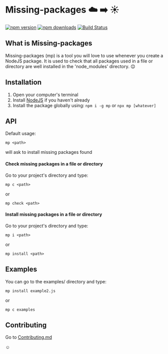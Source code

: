 # Missing-packages :cloud: :arrow_right: :sunny:
[![npm version](https://badge.fury.io/js/missing-packages.svg)](https://badge.fury.io/js/missing-packages)
[![npm downloads](https://img.shields.io/npm/dt/missing-packages.svg?style=flat)](https://img.shields.io/npm/dt/missing-packages.svg?style=flat)
[![Build Status](https://travis-ci.com/tanohzana/missing-packages.svg?branch=master)](https://travis-ci.com/tanohzana/missing-packages)

## What is Missing-packages
Missing-packages (mp) is a tool you will love to use whenever you create a NodeJS package. It is used to check that all packages used in a file or directory are well installed in the 'node_modules' directory. :relieved:

## Installation

1. Open your computer's terminal
2. Install [NodeJS](http://nodejs.org) if you haven't already
3. Install the package globally using: `npm i -g mp` or `npx mp [whatever]`

## API

Default usage:

`mp <path>`

will ask to install missing packages found

#### Check missing packages in a file or directory

Go to your project's directory and type:

`mp c <path>`

or

`mp check <path>`

#### Install missing packages in a file or directory

Go to your project's directory and type:

`mp i <path>`

or

`mp install <path>`

## Examples

You can go to the examples/ directory and type:

`mp install example2.js`

or

`mp c examples`

## Contributing

Go to [Contributing.md](./CONTRIBUTING.md)

:relaxed:
